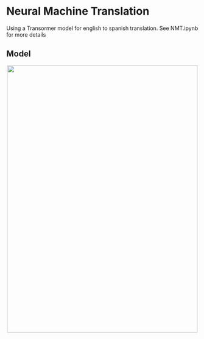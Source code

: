 # Neural Machine Translation

Using a Transormer model for english to spanish translation.
See NMT.ipynb for more details


## Model
<p align="center">
  <img src="https://user-images.githubusercontent.com/70344865/159397653-e090029c-9e30-4ee1-ac35-9ec3b398719a.png" width="500" height="700"></img>
</p>
